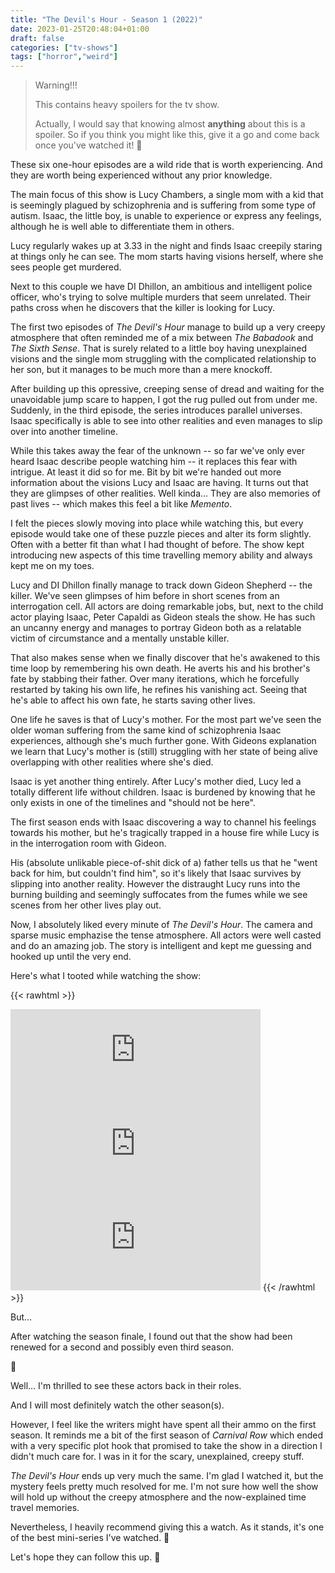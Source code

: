```yaml
---
title: "The Devil's Hour - Season 1 (2022)"
date: 2023-01-25T20:48:04+01:00
draft: false
categories: ["tv-shows"]
tags: ["horror","weird"]
---
```


> Warning!!!
>
> This contains heavy spoilers for the tv show.
>
> Actually, I would say that knowing almost **anything** about this is a spoiler. So if you think you might like this, give it a go and come back once you've watched it! 🙂

These six one-hour episodes are a wild ride that is worth experiencing. And they are worth being experienced without any prior knowledge.

The main focus of this show is Lucy Chambers, a single mom with a kid that is seemingly plagued by schizophrenia and is suffering from some type of autism. Isaac, the little boy, is unable to experience or express any feelings, although he is well able to differentiate them in others. 

Lucy regularly wakes up at 3.33 in the night and finds Isaac creepily staring at things only he can see. The mom starts having visions herself, where she sees people get murdered.

Next to this couple we have DI Dhillon, an ambitious and intelligent police officer, who's trying to solve multiple murders that seem unrelated. Their paths cross when he discovers that the killer is looking for Lucy.

The first two episodes of _The Devil's Hour_ manage to build up a very creepy atmosphere that often reminded me of a mix between _The Babadook_ and _The Sixth Sense_. That is surely related to a little boy having unexplained visions and the single mom struggling with the complicated relationship to her son, but it manages to be much more than a mere knockoff.

After building up this opressive, creeping sense of dread and waiting for the unavoidable jump scare to happen, I got the rug pulled out from under me. Suddenly, in the third episode, the series introduces parallel universes. Isaac specifically is able to see into other realities and even manages to slip over into another timeline.

While this takes away the fear of the unknown -- so far we've only ever heard Isaac describe people watching him -- it replaces this fear with intrigue. At least it did so for me. Bit by bit we're handed out more information about the visions Lucy and Isaac are having. It turns out that they are glimpses of other realities. Well kinda... They are also memories of past lives -- which makes this feel a bit like _Memento_.

I felt the pieces slowly moving into place while watching this, but every episode would take one of these puzzle pieces and alter its form slightly. Often with a better fit than what I had thought of before. The show kept introducing new aspects of this time travelling memory ability and always kept me on my toes.

Lucy and DI Dhillon finally manage to track down Gideon Shepherd -- the killer. We've seen glimpses of him before in short scenes from an interrogation cell. All actors are doing remarkable jobs, but, next to the child actor playing Isaac, Peter Capaldi as Gideon steals the show. He has such an uncanny energy and manages to portray Gideon both as a relatable victim of circumstance and a mentally unstable killer.

That also makes sense when we finally discover that he's awakened to this time loop by remembering his own death. He averts his and his brother's fate by stabbing their father. Over many iterations, which he forcefully restarted by taking his own life, he refines his vanishing act. Seeing that he's able to affect his own fate, he starts saving other lives.

One life he saves is that of Lucy's mother. For the most part we've seen the older woman suffering from the same kind of schizophrenia Isaac experiences, although she's much further gone. With Gideons explanation we learn that Lucy's mother is (still) struggling with her state of being alive overlapping with other realities where she's died.

Isaac is yet another thing entirely. After Lucy's mother died, Lucy led a totally different life without children. Isaac is burdened by knowing that he only exists in one of the timelines and "should not be here".

The first season ends with Isaac discovering a way to channel his feelings towards his mother, but he's tragically trapped in a house fire while Lucy is in the interrogation room with Gideon.

His (absolute unlikable piece-of-shit dick of a) father tells us that he "went back for him, but couldn't find him", so it's likely that Isaac survives by slipping into another reality. However the distraught Lucy runs into the burning building and seemingly suffocates from the fumes while we see scenes from her other lives play out.

Now, I absolutely liked every minute of _The Devil's Hour_. The camera and sparse music emphazise the tense atmosphere. All actors were well casted and do an amazing job. The story is intelligent and kept me guessing and hooked up until the very end.

Here's what I tooted while watching the show:

{{< rawhtml >}}
<iframe src="https://rollenspiel.social/@mforester/109706753678101019/embed" class="mastodon-embed" style="max-width: 100%; border: 0" width="400" allowfullscreen="allowfullscreen"></iframe><script src="https://rollenspiel.social/embed.js" async="async"></script>

<iframe src="https://rollenspiel.social/@mforester/109729195829224102/embed" class="mastodon-embed" style="max-width: 100%; border: 0" width="400" allowfullscreen="allowfullscreen"></iframe><script src="https://rollenspiel.social/embed.js" async="async"></script>

<iframe src="https://rollenspiel.social/@mforester/109735090720499196/embed" class="mastodon-embed" style="max-width: 100%; border: 0" width="400" allowfullscreen="allowfullscreen"></iframe><script src="https://rollenspiel.social/embed.js" async="async"></script>
{{< /rawhtml >}}

But...

After watching the season finale, I found out that the show had been renewed for a second and possibly even third season.

🫤

Well... I'm thrilled to see these actors back in their roles.

And I will most definitely watch the other season(s).

However, I feel like the writers might have spent all their ammo on the first season. It reminds me a bit of the first season of _Carnival Row_ which ended with a very specific plot hook that promised to take the show in a direction I didn't much care for. I was in it for the scary, unexplained, creepy stuff.

_The Devil's Hour_ ends up very much the same. I'm glad I watched it, but the mystery feels pretty much resolved for me. I'm not sure how well the show will hold up without the creepy atmosphere and the now-explained time travel memories.

Nevertheless, I heavily recommend giving this a watch. As it stands, it's one of the best mini-series I've watched. 🤩

Let's hope they can follow this up. 🚀
